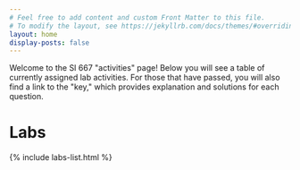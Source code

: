 ```yaml
---
# Feel free to add content and custom Front Matter to this file.
# To modify the layout, see https://jekyllrb.com/docs/themes/#overriding-theme-defaults
layout: home
display-posts: false
---
```


Welcome to the SI 667 "activities" page! Below you will see a table of
currently assigned lab activities. For those that have passed,
you will also find a link to the "key," which provides explanation
and solutions for each question.

# Labs

{% include labs-list.html %}

